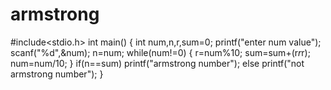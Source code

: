 # armstrong
#include<stdio.h>
int main()
{
	int num,n,r,sum=0;
	printf("enter num value");
	scanf("%d",&num);
	n=num;
	while(num!=0)
	{
		r=num%10;
		sum=sum+(r*r*r);
		num=num/10;
	}
	if(n==sum)
	printf("armstrong number");
	else
	printf("not armstrong number");
}
